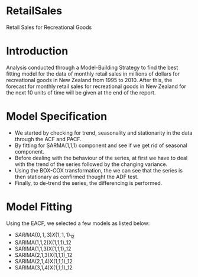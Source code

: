 # RetailSales
Retail Sales for Recreational Goods


# Introduction

Analysis conducted through a Model-Building Strategy to find the best fitting model for the data of monthly retail sales in millions of dollars for recreational goods in New Zealand from 1995 to 2010. After this, the forecast for monthly retail sales for recreational goods in New Zealand for the next 10 units of time will be given at the end of the report.



# Model Specification

- We started by checking for trend, seasonality and stationarity in the data through the ACF and PACF.
- By fitting for SARMA(1,1,1) component and see if we get rid of seasonal component.
- Before dealing with the behaviour of the series, at first we have to deal with the trend of the series followed by the changing variance.
- Using the BOX-COX transformation, the we can see that the series is then stationary as confirmed thought the ADF test.
- Finally, to de-trend the series, the differencing is performed.


# Model Fitting

Using the EACF, we selected a few models as listed below:

- $SARIMA(0,1,3)X(1,1,1)_12$
- SARIMA(1,1,2)X(1,1,1)_12
- SARIMA(1,1,3)X(1,1,1)_12
- SARIMA(2,1,3)X(1,1,1)_12
- SARIMA(2,1,4)X(1,1,1)_12
- SARIMA(3,1,4)X(1,1,1)_12
